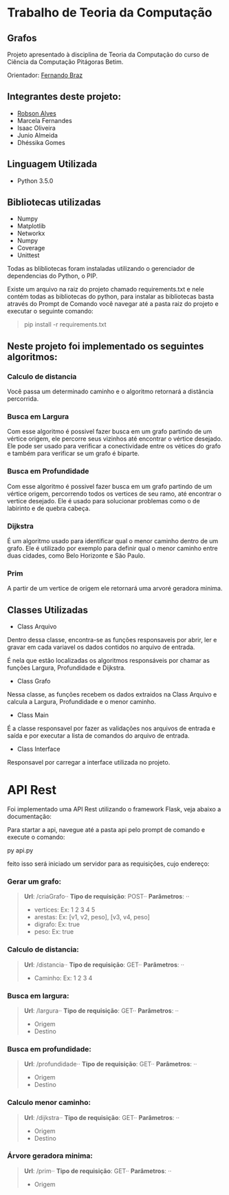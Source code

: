 Trabalho de Teoria da Computação
=================================================

Grafos
------

Projeto apresentado à disciplina de Teoria da Computação do curso de Ciência da Computação Pitágoras Betim.

Orientador: [Fernando Braz](https://github.com/fernandoafb)

## Integrantes deste projeto:

* [Robson Alves](https://github.com/robsonalvesbh)
* Marcela Fernandes
* Isaac Oliveira
* Junio Almeida
* Dhéssika Gomes

## Linguagem Utilizada

* Python 3.5.0

## Bibliotecas utilizadas

* Numpy
* Matplotlib
* Networkx
* Numpy
* Coverage
* Unittest

Todas as blibliotecas foram instaladas utilizando o gerenciador de dependencias do Python, o PIP.

Existe um arquivo na raiz do projeto chamado requirements.txt e nele contém todas as bibliotecas do python, para instalar as bibliotecas basta através do Prompt de Comando você navegar até a pasta raiz do projeto e executar o seguinte comando:

> pip install -r requirements.txt

## Neste projeto foi implementado os seguintes algoritmos:

### Calculo de distancia

Você passa um determinado caminho e o algoritmo retornará a distância percorrida.

### Busca em Largura

Com esse algoritmo é possivel fazer busca em um grafo partindo de um vértice origem, ele percorre seus vizinhos até encontrar o vértice 
desejado. Ele pode ser usado para verificar a conectividade entre os vétices do grafo e também para verificar se um grafo é biparte.

### Busca em Profundidade

Com esse algoritmo é possivel fazer busca em um grafo partindo de um vértice origem, percorrendo todos os vertices de seu ramo, até encontrar
o vertice desejado. Ele é usado para solucionar problemas como o de labirinto e de quebra cabeça. 

### Dijkstra

É um algoritmo usado para identificar qual o menor caminho dentro de um grafo. Ele é utilizado por exemplo para definir 
qual o menor caminho entre duas cidades, como Belo Horizonte e São Paulo.

### Prim

A partir de um vertice de origem ele retornará uma arvoré geradora minima.

## Classes Utilizadas

* Class Arquivo

Dentro dessa classe, encontra-se as funções responsaveis por abrir, ler e gravar em cada variavel os dados contidos no arquivo de entrada.

É nela que estão localizadas os algoritmos responsáveis por chamar as funções Largura, Profundidade e Dijkstra. 

* Class Grafo

Nessa classe, as funções recebem os dados extraidos na Class Arquivo e calcula a Largura, Profundidade e o menor caminho. 

* Class Main

É a classe responsavel por fazer as validações nos arquivos de entrada e saída e por executar a lista de comandos do arquivo de entrada.

* Class Interface

Responsavel por carregar a interface utilizada no projeto.

# API Rest

Foi implementado uma API Rest utilizando o framework Flask, veja abaixo a documentação:

Para startar a api, navegue até a pasta api pelo prompt de comando e execute o comando:

py api.py

feito isso será iniciado um servidor para as requisições, cujo endereço: 

### Gerar um grafo:

> **Url**: /criaGrafo··
> **Tipo de requisição**: POST··
> **Parâmetros**: ··
> - vertices: Ex: 1 2 3 4 5
> - arestas: Ex: [v1, v2, peso], [v3, v4, peso] 
> - digrafo: Ex: true
> - peso: Ex: true

### Calculo de distancia:

> **Url**: /distancia··
> **Tipo de requisição**: GET··
> **Parâmetros**: ··
> - Caminho: Ex: 1 2 3 4

### Busca em largura:

> **Url**: /largura··
> **Tipo de requisição**: GET··
> **Parâmetros**: ··
> - Origem 
> - Destino

### Busca em profundidade:

> **Url**: /profundidade··
> **Tipo de requisição**: GET··
> **Parâmetros**: ··
> - Origem 
> - Destino

### Calculo menor caminho:

> **Url**: /dijkstra··
> **Tipo de requisição**: GET··
> **Parâmetros**: ··
> - Origem 
> - Destino

### Árvore geradora minima:

> **Url**: /prim··
> **Tipo de requisição**: GET··
> **Parâmetros**: ··
> - Origem 



